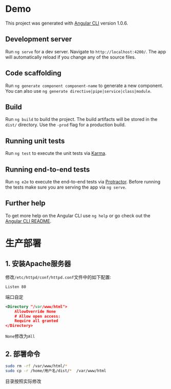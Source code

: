 # Demo

This project was generated with [Angular CLI](https://github.com/angular/angular-cli) version 1.0.6.

## Development server

Run `ng serve` for a dev server. Navigate to `http://localhost:4200/`. The app will automatically reload if you change any of the source files.

## Code scaffolding

Run `ng generate component component-name` to generate a new component. You can also use `ng generate directive|pipe|service|class|module`.

## Build

Run `ng build` to build the project. The build artifacts will be stored in the `dist/` directory. Use the `-prod` flag for a production build.

## Running unit tests

Run `ng test` to execute the unit tests via [Karma](https://karma-runner.github.io).

## Running end-to-end tests

Run `ng e2e` to execute the end-to-end tests via [Protractor](http://www.protractortest.org/).
Before running the tests make sure you are serving the app via `ng serve`.

## Further help

To get more help on the Angular CLI use `ng help` or go check out the [Angular CLI README](https://github.com/angular/angular-cli/blob/master/README.md).

# 生产部署
## 1. 安装Apache服务器
修改`/etc/httpd/conf/httpd.conf`文件中的如下配置:

```
Listen 80
```
端口自定

```xml
<Directory "/var/www/html">
    AllowOverride None
    # Allow open access:
    Require all granted
</Directory>
```
`None`修改为`All`

## 2. 部署命令
```bash
sudo rm -rf /var/www/html/*
sudo cp -r /home/用户名/dist/*  /var/www/html
```
目录按照实际修改
